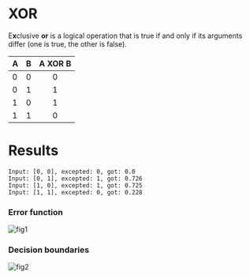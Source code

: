 # XOR
E**x**clusive **or**  is a logical operation that is true if and only if its arguments differ (one is true, the other is false).

|A|B|A XOR B|
|-|-|:-:|
|0|0|0|
|0|1|1|
|1|0|1|
|1|1|0|

# Results

```
Input: [0, 0], excepted: 0, got: 0.0
Input: [0, 1], excepted: 1, got: 0.726
Input: [1, 0], excepted: 1, got: 0.725
Input: [1, 1], excepted: 0, got: 0.228
```
### Error function 
![fig1](https://github.com/plmrr/xor-neural-network/assets/130595899/0ebf2191-eb4d-471b-82db-d1326ad0bb8b)

### Decision boundaries
![fig2](https://github.com/plmrr/xor-neural-network/assets/130595899/649f2ec3-3010-4869-8daf-47400d3b539c)
